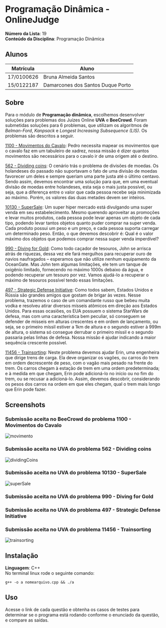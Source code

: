 # Programação Dinâmica - OnlineJudge

**Número da Lista**: 19<br>
**Conteúdo da Disciplina**: Programação Dinâmica<br>

## Alunos
|Matrícula | Aluno |
| -- | -- |
| 17/0100626  | Bruna Almeida Santos |
| 15/0122187  | Damarcones dos Santos Duque Porto |

## Sobre 
Para o módulo de **Programação dinâmica**, escolhemos desenvolver soluções para problemas dos Juízes Online **UVA** e **BeeCrowd**. Foram submetidas soluções para 6 problemas, que utilizam os algoritmos de _Belman-Ford_, _Kanpsack_ e _Longest Increasing Subsequence (LIS)_. Os problemas são descritos a seguir.

[1100 - Movimentos do Cavalo](https://www.beecrowd.com.br/judge/pt/problems/view/1100): Pedro necessita mapear os movimentos que o cavalo faz em um tabuleiro de xadrez, nossa missão é dizer quantos movimentos são necessários para o cavalo ir de uma origem até o destino.

[562 - Dividing coins](https://onlinejudge.org/index.php?option=onlinejudge&Itemid=8&category=144&page=show_problem&problem=503): O cenário trás o problema de divisões de moedas. Os holandeses do passado não suportavam o fato de uma divisão de moedas favorecer um deles e sempre queriam uma parte justa até o último centavo. Sendo assim, devemos encontrar uma solução para que, em uma eventual divisão de moedas entre holandeses, esta seja o mais justa possível, ou seja, que a diferença entre o valor que cada pessoa recebe seja minimizada ao máximo. Porém, os valores das duas metades devem ser inteiros.

[10130 - SuperSale](https://onlinejudge.org/index.php?option=onlinejudge&Itemid=8&category=144&page=show_problem&problem=1071): Um super hiper mercado está divulgando uma super venda em seu estabelecimento. Mesmo querendo aproveitar as promoções e levar muitos produtos, cada pessoa pode levar apenas um objeto de cada tipo, podendo  levar tantos objetos quanto puder comprar na super venda. Cada produto possui um peso e um preço, e cada pessoa suporta carregar um determinado peso. Então, o que devemos descobrir é: Qual é o valor máximo dos objetos que podemos comprar nessa super venda imperdível?

[990 - Diving for Gold](https://onlinejudge.org/index.php?option=onlinejudge&Itemid=8&category=144&page=show_problem&problem=931): Como todo caçador de tesouros, John se arrisca atrás de riquezas, dessa vez ele fará mergulhos para recuperar ouro de navios naufragados – esperamos que não utilize nenhum equipamento da OceanGate. Mas John tem algumas limitações, ele tem um tanque de oxigênio limitado, fornecendo no máximo 1000s debaixo da água, e podendo recuperar um tesouro por vez. Vamos ajudá-lo a recuperar o máximo de tesouros possível tendo essas limitações.

[497 - Strategic Defense Initiative](https://onlinejudge.org/index.php?option=onlinejudge&Itemid=8&category=142&page=show_problem&problem=438): Como todos sabem, Estados Unidos e Rússia são grandes amigos que gostam de brigar às vezes. Nesse problema, trazemos o caso de um comandante russo que bebeu muita vodka e resolveu atirar diversos mísseis atômicos em direção aos Estados Unidos. Para essas ocasiões, os EUA possuem o sistema StarWars de defesa, mas com uma característica bem peculiar, só conseguem se defender de mísseis em alturas crescentes e em ordem de lançamento, ou seja, se o primeiro míssil estiver a 1km de altura e o segundo estiver à 999m de altura, o sistema só consegue derrubar o primeiro míssil e o segundo passaria pelas linhas de defesa. Nossa missão é ajudar indicando a maior sequência crescente possível.

[11456 - Trainsorting](https://onlinejudge.org/index.php?option=onlinejudge&Itemid=8&category=142&page=show_problem&problem=2451): Neste problema devemos ajudar Erin, uma engenheira que dirige trens de carga. Ela deve organizar os vagões, ou carros do trem em ordem decrescente de peso, com o vagão mais pesado na frente do trem. Os carros chegam à estação de trem em uma ordem predeterminada; e à medida em que chegam, Erin pode adicioná-lo no início ou no fim do trem, ou se recusar a adicioná-lo. Assim, devemos descobrir, considerando os pesos dos carros na ordem em que eles chegam, qual o trem mais longo que Erin pode fazer.

## Screenshots
### Submissão aceita no BeeCrowd do problema 1100 - Movimentos do Cavalo
![movimento](https://github.com/projeto-de-algoritmos/PD_OnlineJudge/assets/42985614/a02857ad-ff86-482f-a9b2-ba5bc77925a9)

### Submissão aceita no UVA do problema 562 - Dividing coins
![dividingCoins](https://github.com/projeto-de-algoritmos/PD_OnlineJudge/assets/42985614/700d054f-7828-41e6-8385-9a7412aa96a2)

### Submissão aceita no UVA do problema 10130 - SuperSale
![superSale](https://github.com/projeto-de-algoritmos/PD_OnlineJudge/assets/42985614/9252d389-3acc-4069-965a-03dc82c15206)

### Submissão aceita no UVA do problema 990 - Diving for Gold

### Submissão aceita no UVA do problema 497 - Strategic Defense Initiative

### Submissão aceita no UVA do problema 11456 - Trainsorting
![trainsorting](https://github.com/projeto-de-algoritmos/PD_OnlineJudge/assets/42985614/1fe179cf-f8d3-4193-a481-d17a5fc01868)


## Instalação 
**Linguagem**: C++<br>
No terminal linux rode o seguinte comando:

``g++ -o a nomearquivo.cpp && ./a``

## Uso 
Acesse o link de cada questão e obtenha os casos de testes para determinar se o programa está rodando conforme o enunciado da questão, e compare as saídas.



